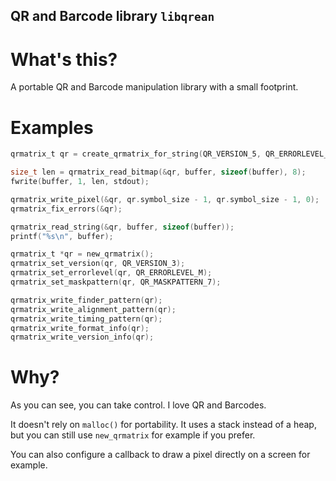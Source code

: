 QR and Barcode library `libqrean`
----

# What's this?

A portable QR and Barcode manipulation library with a small footprint.

# Examples
```c
qrmatrix_t qr = create_qrmatrix_for_string(QR_VERSION_5, QR_ERRORLEVEL_M, QR_MASKPATTERN_0, "Hello, world");

size_t len = qrmatrix_read_bitmap(&qr, buffer, sizeof(buffer), 8);
fwrite(buffer, 1, len, stdout);
```

```c
qrmatrix_write_pixel(&qr, qr.symbol_size - 1, qr.symbol_size - 1, 0);
qrmatrix_fix_errors(&qr);

qrmatrix_read_string(&qr, buffer, sizeof(buffer));
printf("%s\n", buffer);
```

```c
qrmatrix_t *qr = new_qrmatrix();
qrmatrix_set_version(qr, QR_VERSION_3);
qrmatrix_set_errorlevel(qr, QR_ERRORLEVEL_M);
qrmatrix_set_maskpattern(qr, QR_MASKPATTERN_7);

qrmatrix_write_finder_pattern(qr);
qrmatrix_write_alignment_pattern(qr);
qrmatrix_write_timing_pattern(qr);
qrmatrix_write_format_info(qr);
qrmatrix_write_version_info(qr);
```

# Why?

As you can see, you can take control.
I love QR and Barcodes.

It doesn't rely on `malloc()` for portability. It uses a stack instead of a heap, but you can still use `new_qrmatrix` for example if you prefer.

You can also configure a callback to draw a pixel directly on a screen for example.
